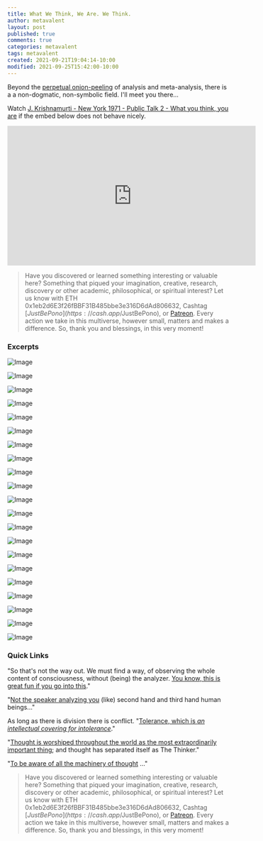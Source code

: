 ```yaml
---
title: What We Think, We Are. We Think.
author: metavalent
layout: post
published: true
comments: true
categories: metavalent
tags: metavalent
created: 2021-09-21T19:04:14-10:00
modified: 2021-09-25T15:42:00-10:00
---
```


Beyond the [perpetual onion-peeling](https://youtu.be/cl93xw5F3cI?t=10m35s) of analysis and meta-analysis, there is a a non-dogmatic, non-symbolic field. I'll meet you there...

Watch [J. Krishnamurti - New York 1971 - Public Talk 2 - What you think, you are](https://youtu.be/cl93xw5F3cI) if the embed below does not behave nicely. 

<div class="embed-container"><iframe width="560" height="315" src="https://www.youtube.com/embed/cl93xw5F3cI" title="YouTube video player" frameborder="0" allow="accelerometer; autoplay; clipboard-write; encrypted-media; gyroscope; picture-in-picture" allowfullscreen></iframe></div>

> Have you discovered or learned something interesting or valuable here? Something that piqued your imagination, creative, research, discovery or other academic, philosophical, or spiritual interest? Let us know with ETH 0x1eb2d6E3f26fBBF31B485bbe3e316D6dAd806632, Cashtag [$JustBePono](https://cash.app/$JustBePono), or [Patreon](https://patreon.com/metavalent). Every action we take in this multiverse, however small, matters and makes a difference. So, thank you and blessings, in this very moment!

### Excerpts

![Image](/assets/images/9db6f4602a714945ff77702fe8013e2f.png)

![Image](/assets/images/3dd056282a2fffe19d680e6829fbc49a.png)

![Image](/assets/images/d7ddcd214290ff0473fa73b8e9cc839e.png)

![Image](/assets/images/a8d231fbb8d02166225c54ca362da11e.png)

![Image](/assets/images/da97f15dd1ed538a7637a393e24ab580.png)

![Image](/assets/images/c03f5f84713b8fe7727fd66bdad15fd6.png)

![Image](/assets/images/74e2df3468bb0455b713fb53266a1ae0.png)

![Image](/assets/images/6c771625a3258f19db64cdde01b43105.png)

![Image](/assets/images/32ddbf97fe824938827a2168d019fe56.png)

![Image](/assets/images/46e0a6b8bc76c6413348ff4c1a99d52d.png)

![Image](/assets/images/df1abb2dbcbb7d0603b959e6b00f2383.png)

![Image](/assets/images/aa21ffa4b5c6105ffef753357958cf52.png)

![Image](/assets/images/99acf140f97e0394da34e5246286d843.png)

![Image](/assets/images/aaad0cfe290994efb6fe23ee31df1bd3.png)

![Image](/assets/images/fb15904f82735365c4b38c93b3396f14.png)

![Image](/assets/images/69c68f346c09e56385396cad6e040ad1.png)

![Image](/assets/images/eb584119744e510bb56ef39d2a2c213d.png)

![Image](/assets/images/b64188e608eca3bf01b68e6728164647.png)

![Image](/assets/images/f9e1271589420b638566afb2672382d3.png)

![Image](/assets/images/6526ebf6dbfcd2b30494af48ddafd0c3.png)

![Image](/assets/images/0b2c8f48bad12b62a66e25da044d0072.png)

### Quick Links

"So that's not the way out. We must find a way, of observing the whole content of consciousness, without (being) the analyzer. [You know, this is great fun if you go into this](https://youtu.be/cl93xw5F3cI?t=33m55s)."

"[Not the speaker analyzing you](https://youtu.be/cl93xw5F3cI?t=35m38s) (like) second hand and third hand human beings..."

As long as there is division there is conflict. "[Tolerance, which is *an intellectual covering for intolerance*](https://youtu.be/cl93xw5F3cI?t=52m42s)."

"[Thought is worshiped throughout the world as the most extraordinarily important thing](https://youtu.be/cl93xw5F3cI?t=55m26s); and thought has separated itself as The Thinker."

"[To be aware of all the machinery of thought](https://youtu.be/cl93xw5F3cI?t=1h09m32s) ..."

> Have you discovered or learned something interesting or valuable here? Something that piqued your imagination, creative, research, discovery or other academic, philosophical, or spiritual interest? Let us know with ETH 0x1eb2d6E3f26fBBF31B485bbe3e316D6dAd806632, Cashtag [$JustBePono](https://cash.app/$JustBePono), or [Patreon](https://patreon.com/metavalent). Every action we take in this multiverse, however small, matters and makes a difference. So, thank you and blessings, in this very moment!
